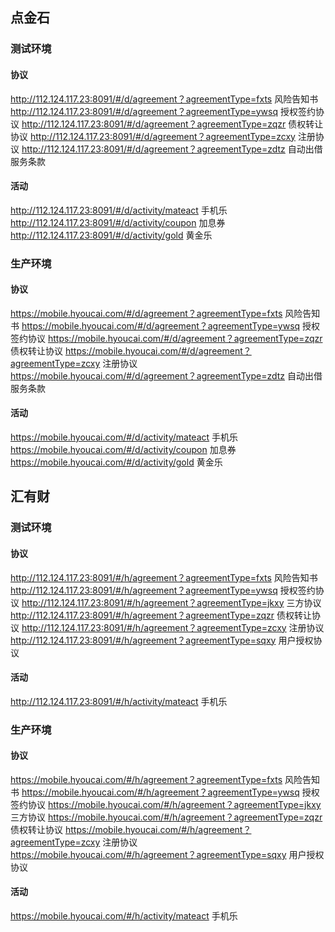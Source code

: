 ## 点金石

### 测试环境

#### 协议

http://112.124.117.23:8091/#/d/agreement？agreementType=fxts    风险告知书
http://112.124.117.23:8091/#/d/agreement？agreementType=ywsq    授权签约协议
http://112.124.117.23:8091/#/d/agreement？agreementType=zqzr    债权转让协议
http://112.124.117.23:8091/#/d/agreement？agreementType=zcxy    注册协议
http://112.124.117.23:8091/#/d/agreement？agreementType=zdtz    自动出借服务条款

#### 活动

http://112.124.117.23:8091/#/d/activity/mateact  手机乐
http://112.124.117.23:8091/#/d/activity/coupon  加息券
http://112.124.117.23:8091/#/d/activity/gold  黄金乐


### 生产环境

#### 协议

https://mobile.hyoucai.com/#/d/agreement？agreementType=fxts    风险告知书
https://mobile.hyoucai.com/#/d/agreement？agreementType=ywsq    授权签约协议
https://mobile.hyoucai.com/#/d/agreement？agreementType=zqzr    债权转让协议
https://mobile.hyoucai.com/#/d/agreement？agreementType=zcxy    注册协议
https://mobile.hyoucai.com/#/d/agreement？agreementType=zdtz    自动出借服务条款

#### 活动

https://mobile.hyoucai.com/#/d/activity/mateact  手机乐
https://mobile.hyoucai.com/#/d/activity/coupon  加息券
https://mobile.hyoucai.com/#/d/activity/gold  黄金乐




## 汇有财

### 测试环境

#### 协议

http://112.124.117.23:8091/#/h/agreement？agreementType=fxts    风险告知书
http://112.124.117.23:8091/#/h/agreement？agreementType=ywsq    授权签约协议
http://112.124.117.23:8091/#/h/agreement？agreementType=jkxy    三方协议
http://112.124.117.23:8091/#/h/agreement？agreementType=zqzr    债权转让协议
http://112.124.117.23:8091/#/h/agreement？agreementType=zcxy    注册协议
http://112.124.117.23:8091/#/h/agreement？agreementType=sqxy    用户授权协议

#### 活动

http://112.124.117.23:8091/#/h/activity/mateact  手机乐

### 生产环境

#### 协议

https://mobile.hyoucai.com/#/h/agreement？agreementType=fxts    风险告知书
https://mobile.hyoucai.com/#/h/agreement？agreementType=ywsq    授权签约协议
https://mobile.hyoucai.com/#/h/agreement？agreementType=jkxy    三方协议
https://mobile.hyoucai.com/#/h/agreement？agreementType=zqzr    债权转让协议
https://mobile.hyoucai.com/#/h/agreement？agreementType=zcxy    注册协议
https://mobile.hyoucai.com/#/h/agreement？agreementType=sqxy    用户授权协议

#### 活动

https://mobile.hyoucai.com/#/h/activity/mateact  手机乐
